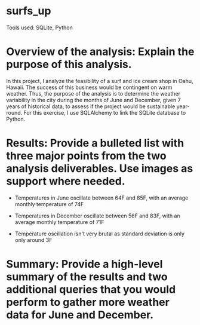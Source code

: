 # surfs_up
Tools used: SQLite, Python

# Overview of the analysis: Explain the purpose of this analysis.
In this project, I analyze the feasibility of a surf and ice cream shop in Oahu, Hawaii. The success of this business would be contingent on warm weather. Thus, the purpose of the analysis is to determine the weather variability in the city during the months of June and December, given 7 years of historical data, to assess if the project would be sustainable year-round. For this exercise, I use SQLAlchemy to link the SQLite database to Python.

# Results: Provide a bulleted list with three major points from the two analysis deliverables. Use images as support where needed.

* Temperatures in June oscillate between 64F and 85F, with an average monthly temperature of 74F

* Temperatures in December oscillate between 56F and 83F, with an average monthly temperature of 71F

* Temperature oscillation isn't very brutal as standard deviation is only only around 3F

# Summary: Provide a high-level summary of the results and two additional queries that you would perform to gather more weather data for June and December.

